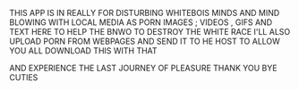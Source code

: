 THIS APP IS IN REALLY FOR DISTURBING WHITEBOIS MINDS AND MIND BLOWING  WITH LOCAL MEDIA AS PORN IMAGES ; VIDEOS , GIFS AND TEXT HERE TO HELP THE BNWO TO DESTROY THE WHITE RACE I'LL ALSO UPLOAD PORN FROM WEBPAGES AND SEND IT TO HE HOST TO ALLOW YOU ALL DOWNLOAD THIS WITH THAT 

AND EXPERIENCE THE LAST JOURNEY OF PLEASURE THANK YOU BYE CUTIES 
